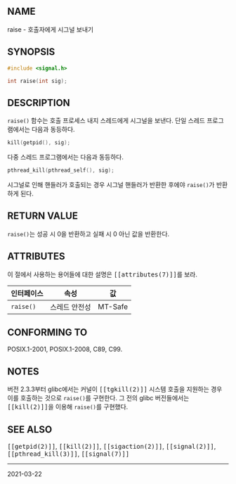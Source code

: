## NAME

raise - 호출자에게 시그널 보내기

## SYNOPSIS

```c
#include <signal.h>

int raise(int sig);
```

## DESCRIPTION

`raise()` 함수는 호출 프로세스 내지 스레드에게 시그널을 보낸다.  단일 스레드 프로그램에서는 다음과 동등하다.

```c
kill(getpid(), sig);
```

다중 스레드 프로그램에서는 다음과 동등하다.

```c
pthread_kill(pthread_self(), sig);
```

시그널로 인해 핸들러가 호출되는 경우 시그널 핸들러가 반환한 후에야 `raise()`가 반환하게 된다.

## RETURN VALUE

`raise()`는 성공 시 0을 반환하고 실패 시 0 아닌 값을 반환한다.

## ATTRIBUTES

이 절에서 사용하는 용어들에 대한 설명은 <tt>[[attributes(7)]]</tt>를 보라.

| 인터페이스 | 속성 | 값
| --- | --- | --- |
| `raise()` | 스레드 안전성 | MT-Safe |

## CONFORMING TO

POSIX.1-2001, POSIX.1-2008, C89, C99.

## NOTES

버전 2.3.3부터 glibc에서는 커널이 <tt>[[tgkill(2)]]</tt> 시스템 호출을 지원하는 경우 이를 호출하는 것으로 `raise()`를 구현한다. 그 전의 glibc 버전들에서는 <tt>[[kill(2)]]</tt>을 이용해 `raise()`를 구현했다.

## SEE ALSO

<tt>[[getpid(2)]]</tt>, <tt>[[kill(2)]]</tt>, <tt>[[sigaction(2)]]</tt>, <tt>[[signal(2)]]</tt>, <tt>[[pthread_kill(3)]]</tt>, <tt>[[signal(7)]]</tt>

----

2021-03-22
